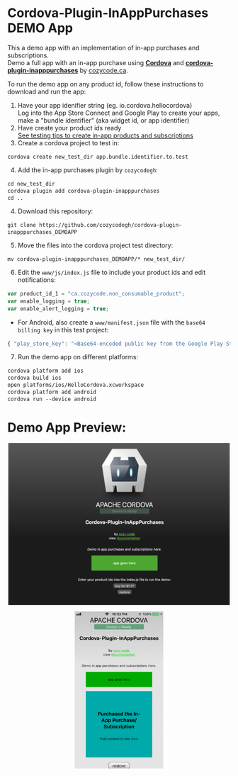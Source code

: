 # Cordova-Plugin-InAppPurchases DEMO App

This a demo app with an implementation of in-app purchases and subscriptions. <br/>Demo a full app with an in-app purchase using  [**Cordova**](https://cordova.apache.org/) and [**cordova-plugin-inapppurchases**](https://github.com/cozycodegh/cordova-plugin-inapppurchases#Cordova-Plugin-InAppPurchases) by [cozycode.ca](cozycode.ca).

To run the demo app on any product id, follow these instructions to download and run the app:
1. Have your app idenifier string (eg. io.cordova.hellocordova) <br/>
    Log into the App Store Connect and Google Play to create your apps, make a "bundle identifier" (aka widget id, or app identifier)
2. Have create your product ids ready<br/>
    [See testing tips to create in-app products and subscriptions](https://github.com/cozycodegh/cordova-plugin-inapppurchases#testing-tips)
3. Create a cordova project to test in:
```
cordova create new_test_dir app.bundle.identifier.to.test
```
4. Add the in-app purchases plugin by `cozycodegh`:
```
cd new_test_dir
cordova plugin add cordova-plugin-inapppurchases
cd ..
```
4. Download this repository:
```
git clone https://github.com/cozycodegh/cordova-plugin-inapppurchases_DEMOAPP
```
5. Move the files into the cordova project test directory:
```
mv cordova-plugin-inapppurchases_DEMOAPP/* new_test_dir/
```
6. Edit the `www/js/index.js` file to include your product ids and edit notifications:
```js
var product_id_1 = "ca.cozycode.non_consumable_product";
var enable_logging = true;
var enable_alert_logging = true;
```
  *  For Android, also create a `www/manifest.json` file with the `base64 billing key` in this test project:
```js
{ "play_store_key": "<Base64-encoded public key from the Google Play Store>" }
```
7. Run the demo app on different platforms:
```
cordova platform add ios
cordova build ios
open platforms/ios/HelloCordova.xcworkspace
cordova platform add android
cordova run --device android
```

# Demo App Preview:
<p align="center">
<img src="docs/browser_demo.png" alt="" width="500" align="center" />
</p>
<p align="center">
<img src="docs/ios_demo.png" alt="" width="200" align="center" />
</p>



